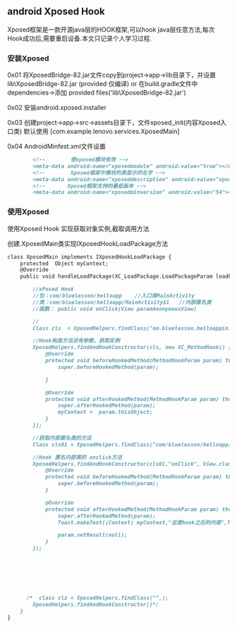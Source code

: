 ## android Xposed Hook 

Xposed框架是一款开源java层的HOOK框架,可以hook java层任意方法,每次Hook成功后,需要重启设备.本文只记录个人学习过程.

### 安装Xposed

0x01 将XposedBridge-82.jar文件copy到project->app->lib目录下，并设置lib\XposedBridge-82.jar (provided 仅编译)  or 在build.gradle文件中 dependencies->添加 provided files('lib\\XposedBridge-82.jar')

0x02 安装android.xposed.installer

0x03 创建project->app->src->assets目录下，文件xposed_init(内容Xposed入口类) 默认使用 [com.example.lenovo.services.XposedMain]


0x04 AndroidMinfest.xml文件设置
```markdown
        <!--        使xposed模块有效 -->
        <meta-data android:name="xposedmodule" android:value="true"></meta-data>
        <!--        Xposed框架中模块列表显示的名字 -->
        <meta-data android:name="xposeddescription" android:value="xposedhook"></meta-data>
        <!--       Xposed框架支持的最低版本 -->
        <meta-data android:name="xposedminversion" android:value="54"></meta-data>
```



### 使用Xposed
使用Xposed Hook 实现获取对象实例,截取调用方法

创建.XposedMain类实现IXposedHookLoadPackage方法
```markdown
class XposedMain implements IXposedHookLoadPackage {
    protected  Object myContext;
    @Override
    public void handleLoadPackage(XC_LoadPackage.LoadPackageParam loadPackageParam) throws Throwable {

        //xPosed Hook
        //包：com/bluelesson/helloapp    //入口类MainActivity
        //类：com/bluelesson/helloapp/MainActivity$1   //内部匿名类
        //函数： public void onClick(View paramAnonymousView)

        //
        Class cls  = XposedHelpers.findClass("om.bluelesson.helloappin.MainActivity",loadPackageParam.classLoader);

        //Hook构造方法没有参数，获取实例
        XposedHelpers.findAndHookConstructor(cls, new XC_MethodHook() {
            @Override
            protected void beforeHookedMethod(MethodHookParam param) throws Throwable {
                super.beforeHookedMethod(param);

            }

            @Override
            protected void afterHookedMethod(MethodHookParam param) throws Throwable {
                super.afterHookedMethod(param);
                myContext =  param.thisObject;
            }
        });

        //获取内部匿名类的方法
        Class cls01 = XposedHelpers.findClass("com/bluelesson/helloapp/MainActivity$1",loadPackageParam.classLoader);

        //Hook 匿名内部类的 onclick方法
        XposedHelpers.findAndHookConstructor(cls01,"onClick", View.class, new XC_MethodHook() {
            @Override
            protected void beforeHookedMethod(MethodHookParam param) throws Throwable {
                super.beforeHookedMethod(param);
            }

            @Override
            protected void afterHookedMethod(MethodHookParam param) throws Throwable {
                super.afterHookedMethod(param);
                Toast.makeText((Context) myContext,"这是hook之后的内容",Toast.LENGTH_SHORT).show();

                param.setResult(null);
            }
        });







      /*  class clz = XposedHelpers.findClass("",);
        XposedHelpers.findAndHookConstructor()*/
    }
}
```
